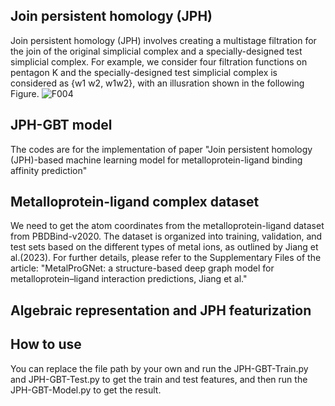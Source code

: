 ## Join persistent homology (JPH)
Join persistent homology (JPH) involves creating a multistage filtration for the join of the original simplicial complex and a specially-designed test simplicial complex. For example, we consider four filtration functions on pentagon K and the specially-designed test simplicial complex is considered as {w1 w2, w1w2}, with an illusration shown in the following Figure.
![F004](https://github.com/user-attachments/assets/dcce1405-f8bf-455d-b391-6eb5f1098722)

## JPH-GBT model
The codes are for the implementation of paper "Join persistent homology (JPH)-based machine learning model for metalloprotein-ligand binding affinity prediction"

## Metalloprotein-ligand complex dataset
We need to get the atom coordinates from the metalloprotein-ligand dataset from PBDBind-v2020. The dataset is organized into training, validation, and test sets based on the different types of metal ions, as outlined by Jiang et al.(2023). For further details, please refer to the Supplementary Files of the article: "MetalProGNet: a structure-based deep graph model for
metalloprotein–ligand interaction predictions, Jiang et al." 

## Algebraic representation and JPH featurization

## How to use 
You can replace the file path by your own and run the JPH-GBT-Train.py and JPH-GBT-Test.py to get the train and test features, and then run the JPH-GBT-Model.py to get the result.
